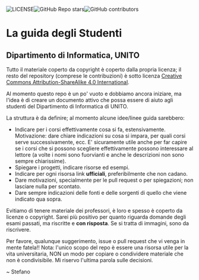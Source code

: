 ![LICENSE](https://img.shields.io/badge/license-CC%20BY--SA%204.0-blue)![GitHub Repo stars](https://img.shields.io/github/stars/stefa168/guida_degli_studenti_di?style=social)![GitHub contributors](https://img.shields.io/github/contributors/stefa168/guida_degli_studenti_di?style=plastic)
# La guida **degli** Studenti
## Dipartimento di Informatica, UNITO

Tutto il materiale coperto da copyright è coperto dalla propria licenza; il resto del repository (comprese le contribuzioni) è sotto licenza [Creative Commons Attribution-ShareAlike 4.0 International](https://creativecommons.org/licenses/by-sa/4.0/).

Al momento questo repo è un po' vuoto e dobbiamo ancora iniziare, ma l'idea è di creare un documento attivo che possa essere di aiuto agli studenti del Dipartimento di Informatica di UNITO.

La struttura è da definire; al momento alcune idee/linee guida sarebbero:
 - Indicare per i corsi effettivamente cosa si fa, estensivamente. Motivazione: dare chiare indicazioni su cosa si impara, per quali corsi serve successivamente, ecc. E' sicuramente utile anche per far capire se i corsi che si possono scegliere effettivamente possono interessare al lettore (a volte i nomi sono fuorvianti e anche le descrizioni non sono sempre chiarissime).
 - Spiegare i progetti, indicare risorse ed esempi.
 - Indicare per ogni risorsa link **ufficiali**, preferibilmente che non cadano.
 - Dare motivazioni, specialmente per le pull request o per spiegazioni; non lasciare nulla per scontato.
 - Dare sempre indicazioni delle fonti e delle sorgenti di quello che viene indicato qua sopra.

Evitiamo di tenere materiale dei professori, è loro e spesso è coperto da licenze o copyright. Sarei più positivo per quanto riguarda domande degli esami passati, ma riscritte e **con risposta**. Se si tratta di immagini, sono da riscrivere. 

Per favore, qualunque suggerimento, issue o pull request che vi venga in mente fatela!!
Nota: l'unico scopo del repo è essere una risorsa utile per la vita universitaria, NON un modo per copiare o condividere materiale che non è condivisibile. Mi riservo l'ultima parola sulle decisioni.

~ Stefano
